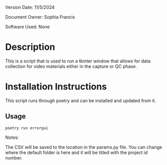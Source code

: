 Version Date: 11/5/2024

Document Owner: Sophia Francis

Software Used: None

# Description
This is a script that is used to run a tkinter window that allows for data collection for video materials either in the capture or QC phase.

# Installation Instructions
This script runs through poetry and can be installed and updated from it. 

## Usage

```
poetry run errorgui
```

Notes:

The CSV will be saved to the location in the params.py file. You can change where the default folder is here and it will be titled with the project id number.
